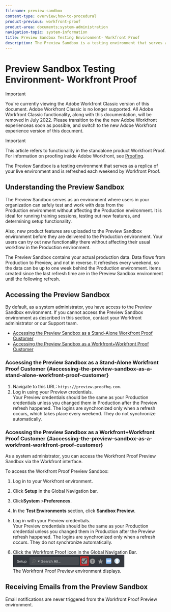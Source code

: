 ```yaml
---
filename: preview-sandbox
content-type: overview;how-to-procedural
product-previous: workfront-proof
product-area: documents;system-administration
navigation-topic: system-information
title: Preview Sandbox Testing Environment- Workfront Proof
description: The Preview Sandbox is a testing environment that serves as a replica of your live environment and is refreshed each weekend by Workfront Proof.
---
```


# Preview Sandbox Testing Environment- Workfront Proof

>[!IMPORTANT]
>
>You're currently viewing the Adobe Workfront Classic version of this document. Adobe Workfront Classic is no longer supported. All Adobe Workfront Classic functionality, along with this documentation, will be removed in July 2022. Please transition to the the new Adobe Workfront experienceas soon as possible, and switch to the new Adobe Workfront experience version of this document.

>[!IMPORTANT]
>
>This article refers to functionality in the standalone product Workfront Proof. For information on proofing inside Adobe Workfront, see [Proofing](../../../review-and-approve-work/proofing/proofing.md).

The Preview Sandbox&nbsp;is a&nbsp;testing environment that serves as a replica of your live environment and is refreshed each weekend by Workfront Proof.&nbsp;

## Understanding&nbsp;the Preview Sandbox

The Preview Sandbox serves as an environment where users in your organization&nbsp;can safely test and work with&nbsp;data from the Production&nbsp;environment without affecting the Production environment. It&nbsp;is ideal for running training sessions, testing out new features, and determining setup functionality.&nbsp;

Also, new product features are uploaded to the Preview Sandbox environment before they are&nbsp;delivered to the Production environment. Your users can try out new functionality there without affecting their usual workflow in the Production environment.

The Preview Sandbox contains your actual production&nbsp;data. Data flows from Production to Preview, and not in reverse. It refreshes every weekend, so the data can be up to one week behind the Production environment. Items created since the last refresh time are in the Preview Sandbox environment until the following refresh.

## Accessing the Preview Sandbox

By default, as a system administrator, you have access to the Preview Sandbox environment. If you cannot access the Preview Sandbox environment as described in this section, contact your Workfront administrator or our Support&nbsp;team.

* [Accessing the Preview Sandbox as a Stand-Alone Workfront Proof Customer](#accessing-the-preview-sandbox-as-a-stand-alone-workfront-proof-customer) 
* [Accessing the Preview Sandbox as a Workfront+Workfront Proof Customer](#accessing-the-preview-sandbox-as-a-workfront-workfront-proof-customer)

### Accessing the Preview Sandbox as a Stand-Alone Workfront Proof&nbsp;Customer {#accessing-the-preview-sandbox-as-a-stand-alone-workfront-proof-customer}

1. Navigate to this URL:  ```https://preview.proofhq.com```.
1. Log in using your Preview credentials.  
   Your Preview credentials should be the same as your Production credentials unless you changed them in Production after the Preview refresh happened. The logins are synchronized only when a refresh occurs, which takes place every weekend. They do not synchronize automatically.

### Accessing the Preview Sandbox&nbsp;as a Workfront+Workfront Proof Customer {#accessing-the-preview-sandbox-as-a-workfront-workfront-proof-customer}

As a system administrator, you can access the Workfront Proof&nbsp;Preview Sandbox via the Workfront interface.&nbsp;

To access the Workfront Proof&nbsp;Preview Sandbox:

1. Log in to your Workfront environment. 
1. Click **Setup** in the Global Navigation bar. 
1. Click**System** >**Preferences**.  

1. In the **Test Environments** section, click **Sandbox Preview**.  

1. Log in with your Preview credentials.  
   Your Preview credentials should be the same as your Production credential unless you changed them in Production after the Preview refresh happened.&nbsp;The logins are synchronized only when a refresh occurs. They do not synchronize automatically. 
1. Click the Workfront Proof&nbsp;icon in the Global Navigation Bar.  
   ![proof_access_proofhq.png](assets/proof-access-proofhq-350x39.png)  
   The Workfront Proof&nbsp;Preview environment displays.

## Receiving Emails from the Preview Sandbox

Email notifications are never triggered from the Workfront Proof&nbsp;Preview environment.&nbsp;
